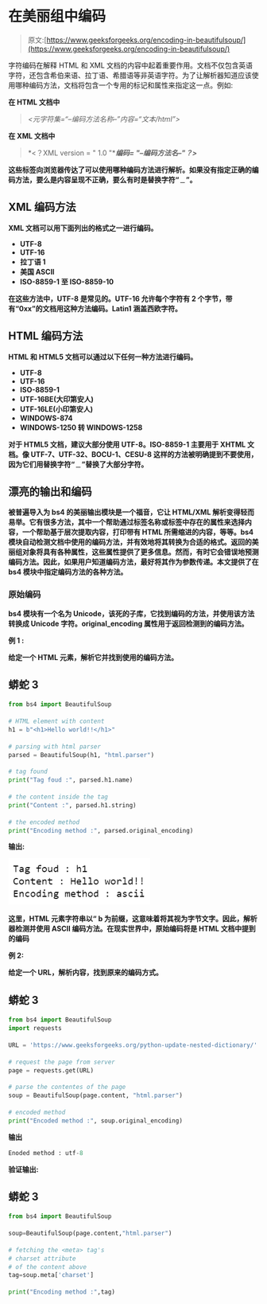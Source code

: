 # 在美丽组中编码

> 原文:[https://www.geeksforgeeks.org/encoding-in-beautifulsoup/](https://www.geeksforgeeks.org/encoding-in-beautifulsoup/)

字符编码在解释 HTML 和 XML 文档的内容中起着重要作用。文档不仅包含英语字符，还包含希伯来语、拉丁语、希腊语等非英语字符。为了让解析器知道应该使用哪种编码方法，文档将包含一个专用的标记和属性来指定这一点。例如:

**在 HTML 文档中**

> *<元字符集=“–编码方法名称–”内容=“文本/html”>*

**在 XML 文档中**

> *<？XML version = " 1.0 "****编码= "–编码方法名–"？>***

**这些标签向浏览器传达了可以使用哪种编码方法进行解析。如果没有指定正确的编码方法，要么是内容呈现不正确，要么有时是替换字符“﹍”。**

## **XML 编码方法**

**XML 文档可以用下面列出的格式之一进行编码。**

*   ****UTF-8****
*   ****UTF-16****
*   **拉丁语 1**
*   ****美国 ASCII****
*   ****ISO-8859-1 至 ISO-8859-10****

**在这些方法中，UTF-8 是常见的。UTF-16 允许每个字符有 2 个字节，带有“0xx”的文档用这种方法编码。Latin1 涵盖西欧字符。**

## **HTML 编码方法**

**HTML 和 HTML5 文档可以通过以下任何一种方法进行编码。**

*   ****UTF-8****
*   ****UTF-16****
*   ****ISO-8859-1****
*   ****UTF-16BE(大印第安人)****
*   ****UTF-16LE(小印第安人)****
*   ****WINDOWS-874****
*   ****WINDOWS-1250 转 WINDOWS-1258****

**对于 HTML5 文档，建议大部分使用 UTF-8。ISO-8859-1 主要用于 XHTML 文档。像 UTF-7、UTF-32、BOCU-1、CESU-8 这样的方法被明确提到不要使用，因为它们用替换字符“﹍”替换了大部分字符。**

## **漂亮的输出和编码**

**被普遍导入为 bs4 的美丽输出模块是一个福音，它让 HTML/XML 解析变得轻而易举。它有很多方法，其中一个帮助通过标签名称或标签中存在的属性来选择内容，一个帮助基于层次提取内容，打印带有 HTML 所需缩进的内容，等等。bs4 模块自动检测文档中使用的编码方法，并有效地将其转换为合适的格式。返回的美丽组对象将具有各种属性，这些属性提供了更多信息。然而，有时它会错误地预测编码方法。因此，如果用户知道编码方法，最好将其作为参数传递。本文提供了在 bs4 模块中指定编码方法的各种方法。**

### **原始编码**

**bs4 模块有一个名为 Unicode，该死的子库，它找到编码的方法，并使用该方法转换成 Unicode 字符。original_encoding 属性用于返回检测到的编码方法。**

****例 1 :****

****给定一个 HTML 元素，解析它并找到使用的编码方法。****

## **蟒蛇 3**

```py
from bs4 import BeautifulSoup

# HTML element with content
h1 = b"<h1>Hello world!!</h1>"

# parsing with html parser
parsed = BeautifulSoup(h1, "html.parser")

# tag found
print("Tag foud :", parsed.h1.name)

# the content inside the tag
print("Content :", parsed.h1.string)

# the encoded method
print("Encoding method :", parsed.original_encoding)
```

****输出:****

**![](img/30577aaf716dd08f4293abbbe0f95877.png)**

**这里，HTML 元素字符串以“ **b** 为前缀，这意味着将其视为字节文字。因此，解析器检测并使用 ASCII 编码方法。在现实世界中，原始编码将是 HTML 文档中提到的编码**

****例 2:****

****给定一个 URL，解析内容，找到原来的编码方式。****

## **蟒蛇 3**

```py
from bs4 import BeautifulSoup
import requests

URL = 'https://www.geeksforgeeks.org/python-update-nested-dictionary/'

# request the page from server
page = requests.get(URL)

# parse the contentes of the page
soup = BeautifulSoup(page.content, "html.parser")

# encoded method
print("Encoded method :", soup.original_encoding)
```

****输出****

```py
Enoded method : utf-8
```

****验证输出:****

## **蟒蛇 3**

```py
from bs4 import BeautifulSoup

soup=BeautifulSoup(page.content,"html.parser")

# fetching the <meta> tag's
# charset attribute
# of the content above
tag=soup.meta['charset']

print("Encoding method :",tag)
```